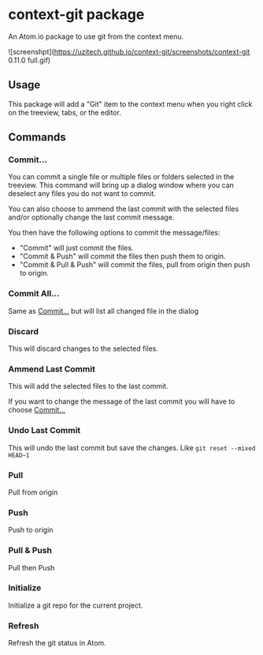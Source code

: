 # context-git package

An Atom.io package to use git from the context menu.

![screenshpt](https://uzitech.github.io/context-git/screenshots/context-git 0.11.0 full.gif)

## Usage

This package will add a "Git" item to the context menu when you right click on the treeview, tabs, or the editor.

## Commands

### Commit...

You can commit a single file or multiple files or folders selected in the treeview. This command will bring up a dialog window where you can deselect any files you do not want to commit.

You can also choose to ammend the last commit with the selected files and/or optionally change the last commit message. 

You then have the following options to commit the message/files:

  - "Commit" will just commit the files.
  - "Commit & Push" will commit the files then push them to origin.
  - "Commit & Pull & Push" will commit the files, pull from origin then push to origin.

### Commit All...

Same as [Commit...](#commit) but will list all changed file in the dialog

### Discard

This will discard changes to the selected files.

### Ammend Last Commit

This will add the selected files to the last commit.

If you want to change the message of the last commit you will have to choose [Commit...](#commit)

### Undo Last Commit

This will undo the last commit but save the changes. Like `git reset --mixed HEAD~1`

### Pull

Pull from origin

### Push

Push to origin

### Pull & Push

Pull then Push

### Initialize

Initialize a git repo for the current project.

### Refresh

Refresh the git status in Atom.
